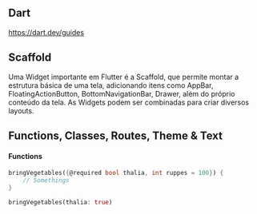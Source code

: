 ## Dart

https://dart.dev/guides

## Scaffold

Uma Widget importante em Flutter é a Scaffold, que permite montar a estrutura básica de uma tela, adicionando itens como AppBar, FloatingActionButton, BottomNavigationBar, Drawer, além do próprio conteúdo da tela. As Widgets podem ser combinadas para criar diversos layouts.

## Functions, Classes, Routes, Theme & Text

#### Functions

```dart
bringVegetables({@required bool thalia, int ruppes = 100}) {
    // Somethings
}

bringVegetables(thalia: true)
```